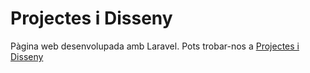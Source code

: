 # Projectes i Disseny
Pàgina web desenvolupada amb Laravel. 
Pots trobar-nos a [Projectes i Disseny](https://projectesidisseny.com)
